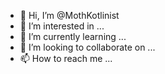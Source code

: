 - 👋 Hi, I’m @MothKotlinist
- 👀 I’m interested in ...
- 🌱 I’m currently learning ...
- 💞️ I’m looking to collaborate on ...
- 📫 How to reach me ...

<!---
MothKotlinist/MothKotlinist is a ✨ special ✨ repository because its `README.md` (this file) appears on your GitHub profile.
You can click the Preview link to take a look at your changes.
--->
